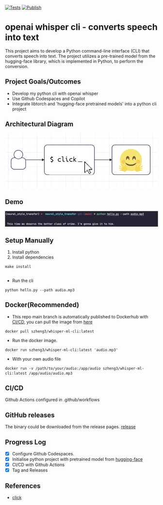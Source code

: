 [![Tests](https://github.com/szheng3/neural_style_transfer/actions/workflows/python-app.yml/badge.svg)](https://github.com/szheng3/neural_style_transfer/actions/workflows/python-app.yml)
[![Publish](https://github.com/szheng3/neural_style_transfer/actions/workflows/publish.yml/badge.svg)](https://github.com/szheng3/neural_style_transfer/actions/workflows/publish.yml)

# openai whisper cli - converts speech into text

This project aims to develop a Python command-line interface (CLI) that converts speech into text. The project utilizes a pre-trained model from the hugging-face library, which is implemented in Python, to perform the conversion.

## Project Goals/Outcomes

* Develop my python cli with openai whisper
* Use Github Codespaces and Copilot
* Integrate libtorch and 'hugging-face pretrained models' into a python cli project

## Architectural Diagram

![image](./assets/diagram.png)
## Demo
![image](./assets/demo1.png)

## Setup Manually

1. Install python
2. Install dependencies
```
make install
```


## 
* Run the cli
```
python hello.py --path audio.mp3
```

  
## Docker(Recommended)

* This repo main branch is automatically published to Dockerhub with [CI/CD](https://github.com/szheng3/neural_style_transfer/actions/workflows/publish.yml), you can pull the image from [here](https://hub.docker.com/repository/docker/szheng3/sz-rust-ml/general)
```
docker pull szheng3/whisper-ml-cli:latest
```
* Run the docker image.
```
docker run szheng3/whisper-ml-cli:latest 'audio.mp3'
```

* With your own audio file
```
docker run -v /path/to/your/audio:/app/audio szheng3/whisper-ml-cli:latest /app/audio/audio.mp3
```


## CI/CD

Github Actions configured in .github/workflows



## GitHub releases
The binary could be downloaded from the release pages. [release](https://github.com/szheng3/neural_style_transfer/releases)


## Progress Log

- [x] Configure Github Codespaces.
- [x] Initialise python project with pretrained model from [hugging-face](https://huggingface.co/openai/whisper-large)
- [x] CI/CD with Github Actions
- [x] Tag and Releases

## References


* [click](https://github.com/pallets/click)